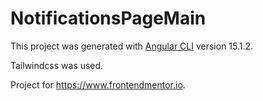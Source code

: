 # NotificationsPageMain

This project was generated with [Angular CLI](https://github.com/angular/angular-cli) version 15.1.2.

Tailwindcss was used.

Project for https://www.frontendmentor.io.
